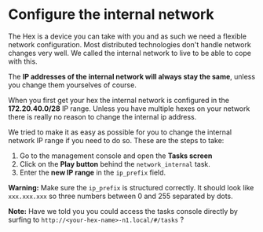 # Configure the internal network

The Hex is a device you can take with you and as such we need a flexible network configuration. Most distributed technologies don't handle network changes very well. We called the internal network to live to be able to cope with this. 

The **IP addresses of the internal network will always stay the same**, unless you change them yourselves of course. 

When you first get your hex the internal network is configured in the **172.20.40.0/28** IP range. Unless you have multiple hexes on your network there is really no reason to change the internal ip address.

We tried to make it as easy as possible for you to change the internal network IP range if you need to do so. These are the steps to take:

1. Go to the management console and open the **Tasks screen**
1. Click on the **Play button** behind the `network_internal` task.
1. Enter the **new IP range** in the `ip_prefix` field. 

**Warning:** Make sure the `ip_prefix` is structured correctly. It should look like `xxx.xxx.xxx` so three numbers between 0 and 255 separated by dots.

**Note:** Have we told you you could access the tasks console directly by surfing to `http://<your-hex-name>-n1.local/#/tasks` ?